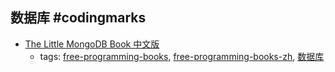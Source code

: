 数据库 #codingmarks 
---
* [The Little MongoDB Book 中文版](https://github.com/justinyhuang/the-little-mongodb-book-cn)
    * tags: [free-programming-books](../tags/free-programming-books.md), [free-programming-books-zh](../tags/free-programming-books-zh.md), [数据库](../tags/数据库.md)
